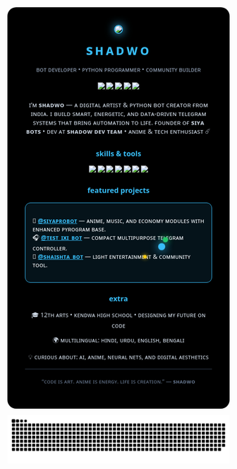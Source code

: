<!-- 🌌 SHADWO | Futuristic Solar System GitHub Bio -->
<div align="center" style="font-family:'Segoe UI',sans-serif; text-transform:small-caps; color:#e2e8f0; position:relative; overflow:hidden; border-radius:20px; padding:40px; background:#000;">

  <!-- Solar system background -->
  <style>
    @keyframes orbit {
      0% { transform: rotate(0deg) translateX(120px) rotate(0deg); }
      100% { transform: rotate(360deg) translateX(120px) rotate(-360deg); }
    }
    .planet {
      width:16px; height:16px; border-radius:50%; position:absolute; top:50%; left:50%;
      transform-origin:-120px; background:#38bdf8; animation:orbit 12s linear infinite;
      box-shadow:0 0 20px #38bdf8;
    }
    .planet:nth-child(2){ width:8px; height:8px; background:#facc15; animation-duration:8s; transform-origin:-90px; box-shadow:0 0 10px #facc15;}
    .planet:nth-child(3){ width:12px; height:12px; background:#22c55e; animation-duration:15s; transform-origin:-150px; box-shadow:0 0 15px #22c55e;}
    .hover-btn:hover { transform:scale(1.1); box-shadow:0 0 25px #38bdf8; transition:0.4s ease; }
  </style>

  <!-- Planets orbiting -->
  <div class="planet"></div>
  <div class="planet"></div>
  <div class="planet"></div>

  <!-- Profile content -->
  <img src="https://avatars.githubusercontent.com/u/000000?v=4" width="120" style="border-radius:50%; border:2px solid #38bdf8; box-shadow:0 0 20px #38bdf8;">
  <h1 style="color:#38bdf8; font-size:32px; letter-spacing:4px; margin:10px 0;">sʜᴀᴅᴡᴏ</h1>
  <p style="font-size:14px; color:#94a3b8;">ʙᴏᴛ ᴅᴇᴠᴇʟᴏᴘᴇʀ • ᴘʏᴛʜᴏɴ ᴘʀᴏɢʀᴀᴍᴍᴇʀ • ᴄᴏᴍᴍᴜɴɪᴛʏ ʙᴜɪʟᴅᴇʀ</p>

  <!-- Buttons -->
  <div style="margin:20px 0;">
    <a href="mailto:looktouhid@gmail.com" target="_blank">
      <img class="hover-btn" src="https://img.shields.io/badge/Email%20Me-%F0%9F%93%A7-red?style=for-the-badge&logo=gmail" />
    </a>
    <a href="https://github.com/shadwo" target="_blank">
      <img class="hover-btn" src="https://img.shields.io/badge/GitHub-sʜᴀᴅᴡᴏ-black?style=for-the-badge&logo=github" />
    </a>
    <a href="https://t.me/Siyaprobot" target="_blank">
      <img class="hover-btn" src="https://img.shields.io/badge/Telegram-@sɪʏᴀᴘʀᴏʙᴏᴛ-blue?style=for-the-badge&logo=telegram" />
    </a>
    <a href="https://t.me/ShadowAnime" target="_blank">
      <img class="hover-btn" src="https://img.shields.io/badge/Channel-Shadow%20Anime-8b5cf6?style=for-the-badge&logo=telegram" />
    </a>
    <a href="https://t.me/SiyaDevlogs" target="_blank">
      <img class="hover-btn" src="https://img.shields.io/badge/Devlogs-Siya%20Devlogs-22c55e?style=for-the-badge&logo=notion" />
    </a>
  </div>

  <!-- About Section -->
  <div style="max-width:700px; margin:auto; text-align:center;">
    <p style="color:#cbd5e1; font-size:15px;">
      ɪ’ᴍ <b>sʜᴀᴅᴡᴏ</b> — ᴀ ᴅɪɢɪᴛᴀʟ ᴀʀᴛɪsᴛ & ᴘʏᴛʜᴏɴ ʙᴏᴛ ᴄʀᴇᴀᴛᴏʀ ғʀᴏᴍ ɪɴᴅɪᴀ.  
      ɪ ʙᴜɪʟᴅ sᴍᴀʀᴛ, ᴇɴᴇʀɢᴇᴛɪᴄ, ᴀɴᴅ ᴅᴀᴛᴀ-ᴅʀɪᴠᴇɴ ᴛᴇʟᴇɢʀᴀᴍ sʏsᴛᴇᴍs ᴛʜᴀᴛ ʙʀɪɴɢ ᴀᴜᴛᴏᴍᴀᴛɪᴏɴ ᴛᴏ ʟɪғᴇ.  
      ғᴏᴜɴᴅᴇʀ ᴏғ <b>sɪʏᴀ ʙᴏᴛs</b> • ᴅᴇᴠ ᴀᴛ <b>sʜᴀᴅᴏᴡ ᴅᴇᴠ ᴛᴇᴀᴍ</b> • ᴀɴɪᴍᴇ & ᴛᴇᴄʜ ᴇɴᴛʜᴜsɪᴀsᴛ ☄️
    </p>
  </div>

  <!-- Skills -->
  <h3 style="color:#38bdf8; margin-top:25px;">skills & tools</h3>
  <p style="max-width:700px; margin:auto;">
    <img src="https://img.shields.io/badge/Python-3.11-blue?logo=python" />
    <img src="https://img.shields.io/badge/Pyrogram-Async-red?logo=telegram" />
    <img src="https://img.shields.io/badge/Aiogram-v3-yellow" />
    <img src="https://img.shields.io/badge/MongoDB-Atlas-4ea94b?logo=mongodb" />
    <img src="https://img.shields.io/badge/REST%20APIs-FastAPI-orange" />
    <img src="https://img.shields.io/badge/Graphic%20Design-Canva-8b5cf6" />
    <img src="https://img.shields.io/badge/Docker-Containers-2496ed?logo=docker" />
  </p>

  <!-- Projects -->
  <h3 style="color:#38bdf8; margin-top:25px;">featured projects</h3>
  <div align="left" style="max-width:720px; background:rgba(56,189,248,0.1); border:1px solid #38bdf8; padding:16px; border-radius:12px; margin:auto; text-align:left;">
    <ul style="list-style:none; padding-left:0; color:#f1f5f9;">
      <li>🤖 <b><a href="https://t.me/Siyaprobot" style="color:#38bdf8;">@sɪʏᴀᴘʀᴏʙᴏᴛ</a></b> — ᴀɴɪᴍᴇ, ᴍᴜsɪᴄ, ᴀɴᴅ ᴇᴄᴏɴᴏᴍʏ ᴍᴏᴅᴜʟᴇs ᴡɪᴛʜ ᴇɴʜᴀɴᴄᴇᴅ ᴘʏʀᴏɢʀᴀᴍ ʙᴀsᴇ.</li>
      <li>🎧 <b><a href="https://t.me/Test_ixi_bot" style="color:#38bdf8;">@ᴛᴇsᴛ_ɪxɪ_ʙᴏᴛ</a></b> — ᴄᴏᴍᴘᴀᴄᴛ ᴍᴜʟᴛɪᴘᴜʀᴘᴏsᴇ ᴛᴇʟᴇɢʀᴀᴍ ᴄᴏɴᴛʀᴏʟʟᴇʀ.</li>
      <li>💬 <b><a href="https://t.me/shaishta_sexy_bot" style="color:#38bdf8;">@sʜᴀɪsʜᴛᴀ_ʙᴏᴛ</a></b> — ʟɪɢʜᴛ ᴇɴᴛᴇʀᴛᴀɪɴᴍᴇɴᴛ & ᴄᴏᴍᴍᴜɴɪᴛʏ ᴛᴏᴏʟ.</li>
    </ul>
  </div>

  <!-- Extra Info -->
  <h3 style="color:#38bdf8; margin-top:25px;">extra</h3>
  <p style="color:#cbd5e1;">🎓 12ᴛʜ ᴀʀᴛs • ᴋᴇɴᴅᴡᴀ ʜɪɢʜ sᴄʜᴏᴏʟ • ᴅᴇsɪɢɴɪɴɢ ᴍʏ ғᴜᴛᴜʀᴇ ᴏɴ ᴄᴏᴅᴇ</p>
  <p style="color:#cbd5e1;">🌍 ᴍᴜʟᴛɪʟɪɴɢᴜᴀʟ: ʜɪɴᴅɪ, ᴜʀᴅᴜ, ᴇɴɢʟɪsʜ, ʙᴇɴɢᴀʟɪ</p>
  <p style="color:#cbd5e1;">💡 ᴄᴜʀɪᴏᴜs ᴀʙᴏᴜᴛ: ᴀɪ, ᴀɴɪᴍᴇ, ɴᴇᴜʀᴀʟ ɴᴇᴛs, ᴀɴᴅ ᴅɪɢɪᴛᴀʟ ᴀᴇsᴛʜᴇᴛɪᴄs</p>

  <hr style="border:none; height:1px; background:#334155; margin:18px 0;">

  <p style="font-size:13px; color:#64748b;">
    “ᴄᴏᴅᴇ ɪs ᴀʀᴛ. ᴀɴɪᴍᴇ ɪs ᴇɴᴇʀɢʏ. ʟɪғᴇ ɪs ᴄʀᴇᴀᴛɪᴏɴ.” — <b>sʜᴀᴅᴡᴏ</b>
  </p>
</div>

<!-- Animated footer snake -->
<p align="center">
  <img src="https://raw.githubusercontent.com/Platane/snk/output/github-contribution-grid-snake-dark.svg" width="800">
</p>
